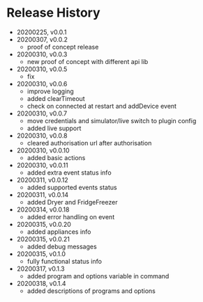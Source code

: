 # Release History

* 20200225, v0.0.1
* 20200307, v0.0.2
	* proof of concept release
* 20200310, v0.0.3
	* new proof of concept with different api lib
* 20200310, v0.0.5
	* fix
* 20200310, v0.0.6
	* improve logging
	* added clearTimeout
	* check on connected at restart and addDevice event
* 20200310, v0.0.7
	* move credentials and simulator/live switch to plugin config
	* added live support
* 20200310, v0.0.8
	* cleared authorisation url after authorisation
* 20200310, v0.0.10
	* added basic actions
* 20200310, v0.0.11
	* added extra event status info
* 20200311, v0.0.12
	* added supported events status
* 20200311, v0.0.14
	* added Dryer and FridgeFreezer
* 20200314, v0.0.18
	* added error handling on event
* 20200315, v0.0.20
	* added appliances info
* 20200315, v0.0.21
	* added debug messages
* 20200315, v0.1.0
	* fully functional status info
* 20200317, v0.1.3
	* added program and options variable in command
* 20200318, v0.1.4
	* added descriptions of programs and options
